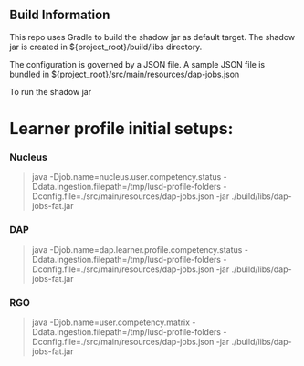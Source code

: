     
## Build Information

This repo uses Gradle to build the shadow jar as default target. The shadow jar is created in ${project_root}/build/libs directory.

The configuration is governed by a JSON file. A sample JSON file is bundled in ${project_root}/src/main/resources/dap-jobs.json

To run the shadow jar

Learner profile initial setups:
==============================

### Nucleus 

> java -Djob.name=nucleus.user.competency.status -Ddata.ingestion.filepath=/tmp/lusd-profile-folders -Dconfig.file=./src/main/resources/dap-jobs.json -jar  ./build/libs/dap-jobs-fat.jar

### DAP

> java -Djob.name=dap.learner.profile.competency.status -Ddata.ingestion.filepath=/tmp/lusd-profile-folders -Dconfig.file=./src/main/resources/dap-jobs.json -jar  ./build/libs/dap-jobs-fat.jar

### RGO 

> java -Djob.name=user.competency.matrix -Ddata.ingestion.filepath=/tmp/lusd-profile-folders -Dconfig.file=./src/main/resources/dap-jobs.json -jar  ./build/libs/dap-jobs-fat.jar
